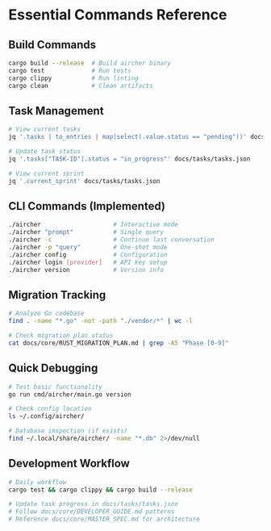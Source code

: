 # Essential Commands Reference

## Build Commands

```bash
cargo build --release  # Build aircher binary
cargo test             # Run tests  
cargo clippy           # Run linting
cargo clean            # Clean artifacts
```

## Task Management

```bash
# View current tasks
jq '.tasks | to_entries | map(select(.value.status == "pending"))' docs/tasks/tasks.json

# Update task status
jq '.tasks["TASK-ID"].status = "in_progress"' docs/tasks/tasks.json

# View current sprint
jq '.current_sprint' docs/tasks/tasks.json
```

## CLI Commands (Implemented)

```bash
./aircher                    # Interactive mode
./aircher "prompt"           # Single query
./aircher -c                 # Continue last conversation
./aircher -p "query"         # One-shot mode
./aircher config             # Configuration
./aircher login [provider]   # API key setup
./aircher version            # Version info
```

## Migration Tracking

```bash
# Analyze Go codebase
find . -name "*.go" -not -path "./vendor/*" | wc -l

# Check migration plan status  
cat docs/core/RUST_MIGRATION_PLAN.md | grep -A5 "Phase [0-9]"
```

## Quick Debugging

```bash
# Test basic functionality
go run cmd/aircher/main.go version

# Check config location
ls ~/.config/aircher/

# Database inspection (if exists)
find ~/.local/share/aircher/ -name "*.db" 2>/dev/null
```

## Development Workflow

```bash
# Daily workflow
cargo test && cargo clippy && cargo build --release

# Update task progress in docs/tasks/tasks.json
# Follow docs/core/DEVELOPER_GUIDE.md patterns
# Reference docs/core/MASTER_SPEC.md for architecture
```
